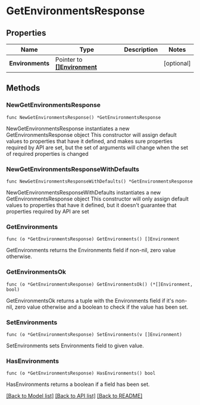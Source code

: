# GetEnvironmentsResponse

## Properties

Name | Type | Description | Notes
------------ | ------------- | ------------- | -------------
**Environments** | Pointer to [**[]Environment**](Environment.md) |  | [optional] 

## Methods

### NewGetEnvironmentsResponse

`func NewGetEnvironmentsResponse() *GetEnvironmentsResponse`

NewGetEnvironmentsResponse instantiates a new GetEnvironmentsResponse object
This constructor will assign default values to properties that have it defined,
and makes sure properties required by API are set, but the set of arguments
will change when the set of required properties is changed

### NewGetEnvironmentsResponseWithDefaults

`func NewGetEnvironmentsResponseWithDefaults() *GetEnvironmentsResponse`

NewGetEnvironmentsResponseWithDefaults instantiates a new GetEnvironmentsResponse object
This constructor will only assign default values to properties that have it defined,
but it doesn't guarantee that properties required by API are set

### GetEnvironments

`func (o *GetEnvironmentsResponse) GetEnvironments() []Environment`

GetEnvironments returns the Environments field if non-nil, zero value otherwise.

### GetEnvironmentsOk

`func (o *GetEnvironmentsResponse) GetEnvironmentsOk() (*[]Environment, bool)`

GetEnvironmentsOk returns a tuple with the Environments field if it's non-nil, zero value otherwise
and a boolean to check if the value has been set.

### SetEnvironments

`func (o *GetEnvironmentsResponse) SetEnvironments(v []Environment)`

SetEnvironments sets Environments field to given value.

### HasEnvironments

`func (o *GetEnvironmentsResponse) HasEnvironments() bool`

HasEnvironments returns a boolean if a field has been set.


[[Back to Model list]](../README.md#documentation-for-models) [[Back to API list]](../README.md#documentation-for-api-endpoints) [[Back to README]](../README.md)


